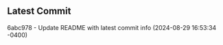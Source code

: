 
## Latest Commit
6abc978 - Update README with latest commit info (2024-08-29 16:53:34 -0400) <Yunxi-Zhou>
